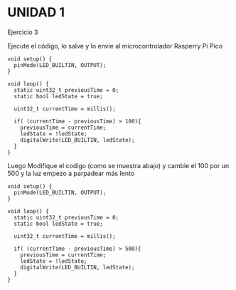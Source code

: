 # UNIDAD 1

Ejercicio 3

Ejecute el código, lo salve y lo envie al microcontrolador Rasperry Pi Pico

```
void setup() {
  pinMode(LED_BUILTIN, OUTPUT);
}

void loop() {
  static uint32_t previousTime = 0;
  static bool ledState = true;

  uint32_t currentTime = millis();

  if( (currentTime - previousTime) > 100){
    previousTime = currentTime;
    ledState = !ledState;
    digitalWrite(LED_BUILTIN, ledState);
  }
}
```
Luego Modifique el codigo (como se muestra abajo) y cambie el 100 por un 500 y la luz empezo a parpadear más lento 

```
void setup() {
  pinMode(LED_BUILTIN, OUTPUT);
}

void loop() {
  static uint32_t previousTime = 0;
  static bool ledState = true;

  uint32_t currentTime = millis();

  if( (currentTime - previousTime) > 500){
    previousTime = currentTime;
    ledState = !ledState;
    digitalWrite(LED_BUILTIN, ledState);
  }
}
```
